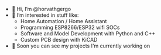 - 👋 Hi, I’m @horvathgergo
- 👀 I’m interested in stuff like:
     - Home Automation / Home Assistant
     - Programming ESP8266/ESP32 wifi SOCs
     - Software and Model Development with Python and C++
     - Custom PCB design with KiCAD
- 💞️ Soon you can see my projects I'm currently working on


<!---
horvathgergo/horvathgergo is a ✨ special ✨ repository because its `README.md` (this file) appears on your GitHub profile.
You can click the Preview link to take a look at your changes.
--->
